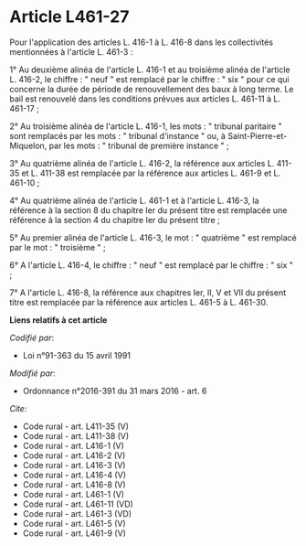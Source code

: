 # Article L461-27

Pour l'application des articles L. 416-1 à L. 416-8 dans les collectivités mentionnées à l'article L. 461-3 : 

1° Au deuxième alinéa de l'article L. 416-1 et au troisième alinéa de l'article L. 416-2, le chiffre : " neuf " est remplacé
par le chiffre : " six " pour ce qui concerne la durée de période de renouvellement des baux à long terme. Le bail est
renouvelé dans les conditions prévues aux articles L. 461-11 à L. 461-17 ; 

2° Au troisième alinéa de l'article L. 416-1, les mots : " tribunal paritaire " sont remplacés par les mots : " tribunal
d'instance " ou, à Saint-Pierre-et-Miquelon, par les mots : " tribunal de première instance " ; 

3° Au quatrième alinéa de l'article L. 416-2, la référence aux articles L. 411-35 et L. 411-38 est remplacée par la référence
aux articles L. 461-9 et L. 461-10 ; 

4° Au quatrième alinéa de l'article L. 461-1 et à l'article L. 416-3, la référence à la section 8 du chapitre Ier du présent
titre est remplacée une référence à la section 4 du chapitre Ier du présent titre ; 

5° Au premier alinéa de l'article L. 416-3, le mot : " quatrième " est remplacé par le mot : " troisième " ; 

6° A l'article L. 416-4, le chiffre : " neuf " est remplacé par le chiffre : " six " ; 

7° A l'article L. 416-8, la référence aux chapitres Ier, II, V et VII du présent titre est remplacée par la référence aux
articles L. 461-5 à L. 461-30.

**Liens relatifs à cet article**

_Codifié par_:

  - Loi n°91-363 du 15 avril 1991

_Modifié par_:

  - Ordonnance n°2016-391 du 31 mars 2016 - art. 6

_Cite_:

  - Code rural - art. L411-35 (V)
  - Code rural - art. L411-38 (V)
  - Code rural - art. L416-1 (V)
  - Code rural - art. L416-2 (V)
  - Code rural - art. L416-3 (V)
  - Code rural - art. L416-4 (V)
  - Code rural - art. L416-8 (V)
  - Code rural - art. L461-1 (V)
  - Code rural - art. L461-11 (VD)
  - Code rural - art. L461-3 (VD)
  - Code rural - art. L461-5 (V)
  - Code rural - art. L461-9 (V)
